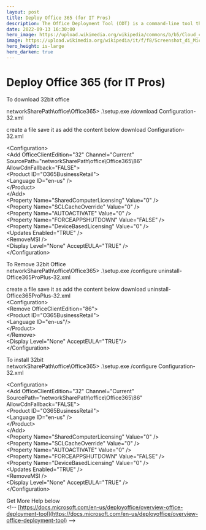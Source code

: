 ```yaml
---
layout: post
title: Deploy Office 365 (for IT Pros)
description: The Office Deployment Tool (ODT) is a command-line tool that you can use to download and deploy Microsoft 365 Apps to your client computers. The ODT gives you more control over an Office installation: you can define which products and languages are installed, how those products should be updated, and whether or not to display the install experience to your users.
date: 2022-09-13 16:30:00
hero_image: https://upload.wikimedia.org/wikipedia/commons/b/b5/Cloud_computing.svg
image: https://upload.wikimedia.org/wikipedia/it/f/f8/Screenshot_di_Microsoft_Word_2021.png
hero_height: is-large
hero_darken: true
---
```


# Deploy Office 365 (for IT Pros)
  
To download 32bit office  
  
networkSharePath\office\Office365&gt; .\setup.exe /download Configuration-32.xml  
  
create a file save it as add the content below download Configuration-32.xml  
  
\<Configuration&gt;  
  \<Add OfficeClientEdition="32" Channel="Current" SourcePath="networkSharePath\office\Office365\86" AllowCdnFallback="FALSE"&gt;  
    \<Product ID="O365BusinessRetail"&gt;  
      \<Language ID="en-us" /&gt;  
    \</Product&gt;  
  \</Add&gt;  
  \<Property Name="SharedComputerLicensing" Value="0" /&gt;  
  \<Property Name="SCLCacheOverride" Value="0" /&gt;  
  \<Property Name="AUTOACTIVATE" Value="0" /&gt;  
  \<Property Name="FORCEAPPSHUTDOWN" Value="FALSE" /&gt;  
  \<Property Name="DeviceBasedLicensing" Value="0" /&gt;  
  \<Updates Enabled="TRUE" /&gt;  
  \<RemoveMSI /&gt;  
  \<Display Level="None" AcceptEULA="TRUE" /&gt;  
\</Configuration&gt;  
  
To Remove 32bit Office  
networkSharePath\office\Office365&gt; .\setup.exe /configure uninstall-Office365ProPlus-32.xml  
  
create a file save it as add the content below download uninstall-Office365ProPlus-32.xml  
\<Configuration&gt;  
\<Remove OfficeClientEdition="86"&gt;  
\<Product ID="O365BusinessRetail"&gt;  
\<Language ID="en-us"/&gt;  
\</Product&gt;  
\</Remove&gt;  
\<Display Level="None" AcceptEULA="TRUE"/&gt;  
\</Configuration&gt;  
  
To install 32bit  
networkSharePath\office\Office365&gt; .\setup.exe /configure Configuration-32.xml  
  
\<Configuration&gt;  
  \<Add OfficeClientEdition="32" Channel="Current" SourcePath="networkSharePath\office\Office365\86" AllowCdnFallback="FALSE"&gt;  
    \<Product ID="O365BusinessRetail"&gt;  
      \<Language ID="en-us" /&gt;  
    \</Product&gt;  
  \</Add&gt;  
  \<Property Name="SharedComputerLicensing" Value="0" /&gt;  
  \<Property Name="SCLCacheOverride" Value="0" /&gt;  
  \<Property Name="AUTOACTIVATE" Value="0" /&gt;  
  \<Property Name="FORCEAPPSHUTDOWN" Value="FALSE" /&gt;  
  \<Property Name="DeviceBasedLicensing" Value="0" /&gt;  
  \<Updates Enabled="TRUE" /&gt;  
  \<RemoveMSI /&gt;  
  \<Display Level="None" AcceptEULA="TRUE" /&gt;  
\</Configuration&gt;  
  
Get More Help below  
\<!-- [https://docs.microsoft.com/en-us/deployoffice/overview-office-deployment-tool](https://docs.microsoft.com/en-us/deployoffice/overview-office-deployment-tool) --&gt;  


